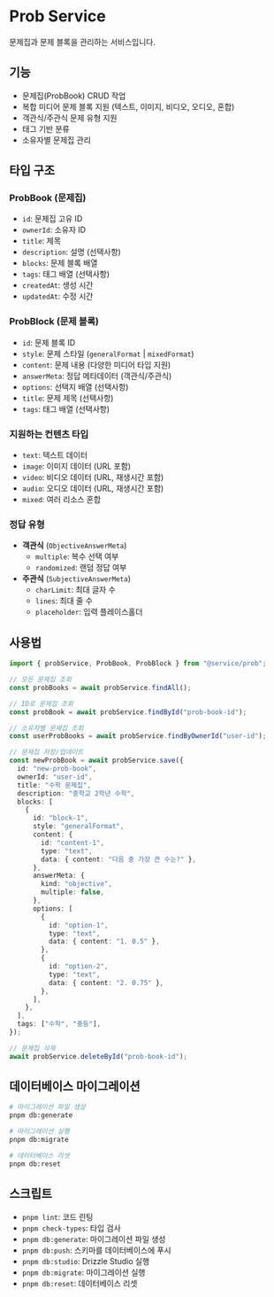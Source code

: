 # Prob Service

문제집과 문제 블록을 관리하는 서비스입니다.

## 기능

- 문제집(ProbBook) CRUD 작업
- 복합 미디어 문제 블록 지원 (텍스트, 이미지, 비디오, 오디오, 혼합)
- 객관식/주관식 문제 유형 지원
- 태그 기반 분류
- 소유자별 문제집 관리

## 타입 구조

### ProbBook (문제집)

- `id`: 문제집 고유 ID
- `ownerId`: 소유자 ID
- `title`: 제목
- `description`: 설명 (선택사항)
- `blocks`: 문제 블록 배열
- `tags`: 태그 배열 (선택사항)
- `createdAt`: 생성 시간
- `updatedAt`: 수정 시간

### ProbBlock (문제 블록)

- `id`: 문제 블록 ID
- `style`: 문제 스타일 (`generalFormat` | `mixedFormat`)
- `content`: 문제 내용 (다양한 미디어 타입 지원)
- `answerMeta`: 정답 메타데이터 (객관식/주관식)
- `options`: 선택지 배열 (선택사항)
- `title`: 문제 제목 (선택사항)
- `tags`: 태그 배열 (선택사항)

### 지원하는 컨텐츠 타입

- `text`: 텍스트 데이터
- `image`: 이미지 데이터 (URL 포함)
- `video`: 비디오 데이터 (URL, 재생시간 포함)
- `audio`: 오디오 데이터 (URL, 재생시간 포함)
- `mixed`: 여러 리소스 혼합

### 정답 유형

- **객관식** (`ObjectiveAnswerMeta`)
  - `multiple`: 복수 선택 여부
  - `randomized`: 랜덤 정답 여부
- **주관식** (`SubjectiveAnswerMeta`)
  - `charLimit`: 최대 글자 수
  - `lines`: 최대 줄 수
  - `placeholder`: 입력 플레이스홀더

## 사용법

```typescript
import { probService, ProbBook, ProbBlock } from "@service/prob";

// 모든 문제집 조회
const probBooks = await probService.findAll();

// ID로 문제집 조회
const probBook = await probService.findById("prob-book-id");

// 소유자별 문제집 조회
const userProbBooks = await probService.findByOwnerId("user-id");

// 문제집 저장/업데이트
const newProbBook = await probService.save({
  id: "new-prob-book",
  ownerId: "user-id",
  title: "수학 문제집",
  description: "중학교 2학년 수학",
  blocks: [
    {
      id: "block-1",
      style: "generalFormat",
      content: {
        id: "content-1",
        type: "text",
        data: { content: "다음 중 가장 큰 수는?" },
      },
      answerMeta: {
        kind: "objective",
        multiple: false,
      },
      options: [
        {
          id: "option-1",
          type: "text",
          data: { content: "1. 0.5" },
        },
        {
          id: "option-2",
          type: "text",
          data: { content: "2. 0.75" },
        },
      ],
    },
  ],
  tags: ["수학", "중등"],
});

// 문제집 삭제
await probService.deleteById("prob-book-id");
```

## 데이터베이스 마이그레이션

```bash
# 마이그레이션 파일 생성
pnpm db:generate

# 마이그레이션 실행
pnpm db:migrate

# 데이터베이스 리셋
pnpm db:reset
```

## 스크립트

- `pnpm lint`: 코드 린팅
- `pnpm check-types`: 타입 검사
- `pnpm db:generate`: 마이그레이션 파일 생성
- `pnpm db:push`: 스키마를 데이터베이스에 푸시
- `pnpm db:studio`: Drizzle Studio 실행
- `pnpm db:migrate`: 마이그레이션 실행
- `pnpm db:reset`: 데이터베이스 리셋
